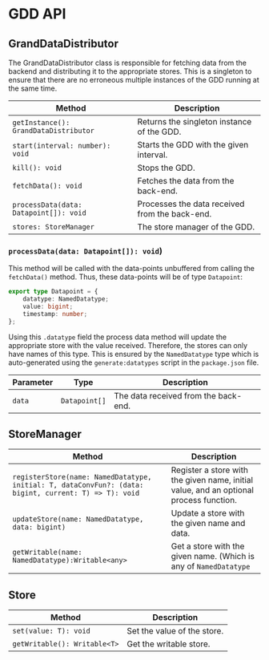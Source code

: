 # GDD API

## GrandDataDistributor

The GrandDataDistributor class is responsible for fetching data from the backend and distributing it to the appropriate
stores. This is a singleton to ensure that there are no erroneous multiple instances of the GDD running at the same time.

| Method                                 | Description                                    |
| -------------------------------------- | ---------------------------------------------- |
| `getInstance(): GrandDataDistributor`  | Returns the singleton instance of the GDD.     |
| `start(interval: number): void`        | Starts the GDD with the given interval.        |
| `kill(): void`                         | Stops the GDD.                                 |
| `fetchData(): void`                    | Fetches the data from the back-end.            |
| `processData(data: Datapoint[]): void` | Processes the data received from the back-end. |
| `stores: StoreManager`                 | The store manager of the GDD.                  |

### `processData(data: Datapoint[]): void`)

This method will be called with the data-points unbuffered from calling the `fetchData()` method. Thus, these data-points
will be of type `Datapoint`:

```typescript
export type Datapoint = {
    datatype: NamedDatatype;
    value: bigint;
    timestamp: number;
};
```

Using this `.datatype` field the process data method will update the appropriate store with the value received. Therefore,
the stores can only have names of this type. This is ensured by the `NamedDatatype` type which is auto-generated using the
`generate:datatypes` script in the `package.json` file.

| Parameter | Type          | Description                          |
| --------- | ------------- | ------------------------------------ |
| `data`    | `Datapoint[]` | The data received from the back-end. |

## StoreManager

| Method                                                                                                | Description                                                                            |
| ----------------------------------------------------------------------------------------------------- | -------------------------------------------------------------------------------------- |
| `registerStore(name: NamedDatatype, initial: T, dataConvFun?: (data: bigint, current: T) => T): void` | Register a store with the given name, initial value, and an optional process function. |
| `updateStore(name: NamedDatatype, data: bigint)`                                                      | Update a store with the given name and data.                                           |
| `getWritable(name: NamedDatatype):Writable<any>`                                                      | Get a store with the given name. (Which is any of `NamedDatatype`                      |

## Store

| Method                       | Description                 |
| ---------------------------- | --------------------------- |
| `set(value: T): void`        | Set the value of the store. |
| `getWritable(): Writable<T>` | Get the writable store.     |
